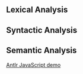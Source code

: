 ## Lexical Analysis
## Syntactic Analysis
## Semantic Analysis
[Antlr JavaScript demo](https://github.com/antlr/grammars-v4/tree/master/javascript/javascript/JavaScript)

